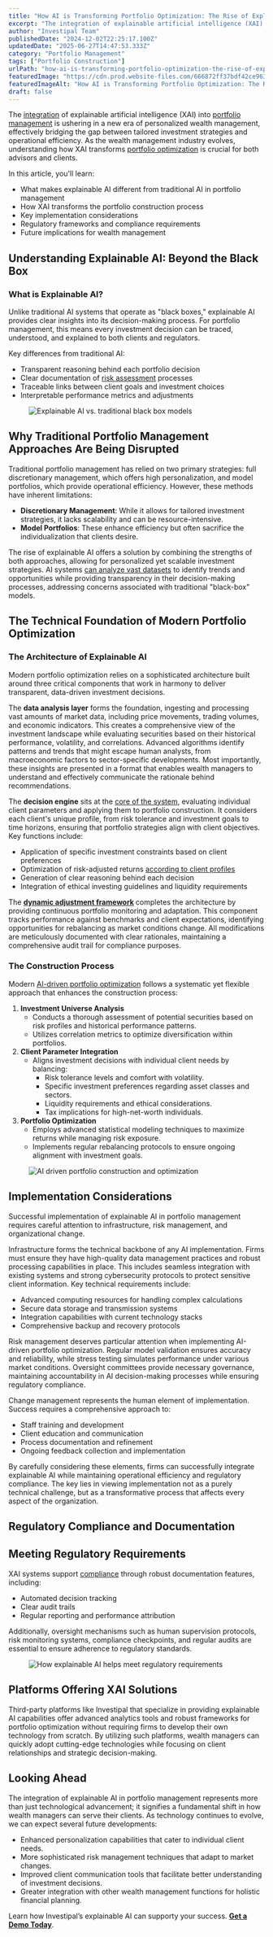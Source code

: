 ```yaml
---
title: "How AI is Transforming Portfolio Optimization: The Rise of Explainable AI in Wealth Management"
excerpt: "The integration of explainable artificial intelligence (XAI) into portfolio management is ushering in a new era of personalized wealth management, effectively bridging the gap between tailored investment strategies and."
author: "Investipal Team"
publishedDate: "2024-12-02T22:25:17.100Z"
updatedDate: "2025-06-27T14:47:53.333Z"
category: "Portfolio Management"
tags: ["Portfolio Construction"]
urlPath: "how-ai-is-transforming-portfolio-optimization-the-rise-of-explainable-ai-in-wealth-management"
featuredImage: "https://cdn.prod.website-files.com/666872ff37bdf42ce9637d77/674e31b67c99bdf2e7a3d206_How%20AI%20is%20Transforming%20Portfolio%20Optimization%20The%20Rise%20of%20Explainable%20AI%20in%20Wealth%20Management.png"
featuredImageAlt: "How AI is Transforming Portfolio Optimization: The Rise of Explainable AI in Wealth Management"
draft: false
---
```

<p id="">The <a href="/integrations">integration</a> of explainable artificial intelligence (XAI) into <a href="/blog/portfolio-management">portfolio management</a> is ushering in a new era of personalized wealth management, effectively bridging the gap between tailored investment strategies and operational efficiency. As the wealth management industry evolves, understanding how XAI transforms <a href="/features/asset-allocation">portfolio optimization</a> is crucial for both advisors and clients.</p><p id="">In this article, you'll learn:</p><ul id=""><li id="">What makes explainable AI different from traditional AI in portfolio management</li><li id="">How XAI transforms the portfolio construction process</li><li id="">Key implementation considerations</li><li id="">Regulatory frameworks and compliance requirements</li><li id="">Future implications for wealth management</li></ul><h2 id="">Understanding Explainable AI: Beyond the Black Box</h2><h3 id="">What is Explainable AI?</h3><p id="">Unlike traditional AI systems that operate as "black boxes," explainable AI provides clear insights into its decision-making process. For portfolio management, this means every investment decision can be traced, understood, and explained to both clients and regulators.</p><p id="">Key differences from traditional AI:</p><ul id=""><li id="">Transparent reasoning behind each portfolio decision</li><li id="">Clear documentation of <a href="/risk-assessment">risk assessment</a> processes</li><li id="">Traceable links between client goals and investment choices</li><li id="">Interpretable performance metrics and adjustments</li></ul><figure id="" class="w-richtext-figure-type-image w-richtext-align-fullwidth" style="max-width:2240px" data-rt-type="image" data-rt-align="fullwidth" data-rt-max-width="2240px"><div id=""><img src="/images/inline/how-ai-is-transforming-portfolio-optimization-the-rise-of-explainable-ai-in-wealth-management-0-1c038cf0d4.webp" loading="lazy" alt="Explainable AI vs. traditional black box models" width="auto" height="auto" id=""></div></figure><h2 id=""><strong id="">Why Traditional Portfolio Management Approaches Are Being Disrupted</strong></h2><p id="">Traditional portfolio management has relied on two primary strategies: full discretionary management, which offers high personalization, and model portfolios, which provide operational efficiency. However, these methods have inherent limitations:</p><ul id=""><li id=""><strong id="">Discretionary Management</strong>: While it allows for tailored investment strategies, it lacks scalability and can be resource-intensive.</li><li id=""><strong id="">Model Portfolios</strong>: These enhance efficiency but often sacrifice the individualization that clients desire.</li></ul><p id="">The rise of explainable AI offers a solution by combining the strengths of both approaches, allowing for personalized yet scalable investment strategies. AI systems <a rel="noopener noreferrer" target="_blank" href="https://www.frontiersin.org/journals/artificial-intelligence/articles/10.3389/frai.2024.1371502/full" id="">can analyze vast datasets</a> to identify trends and opportunities while providing transparency in their decision-making processes, addressing concerns associated with traditional "black-box" models.</p><h2 id=""><strong id="">The Technical Foundation of Modern Portfolio Optimization</strong></h2><h3 id="">The Architecture of Explainable AI</h3><p id="">Modern portfolio optimization relies on a sophisticated architecture built around three critical components that work in harmony to deliver transparent, data-driven investment decisions.</p><p id="">The <strong id="">data analysis layer</strong> forms the foundation, ingesting and processing vast amounts of market data, including price movements, trading volumes, and economic indicators. This creates a comprehensive view of the investment landscape while evaluating securities based on their historical performance, volatility, and correlations. Advanced algorithms identify patterns and trends that might escape human analysts, from macroeconomic factors to sector-specific developments. Most importantly, these insights are presented in a format that enables wealth managers to understand and effectively communicate the rationale behind recommendations.</p><p id="">The <strong id="">decision engine</strong> sits at the <a rel="noopener noreferrer" target="_blank" href="https://pmc.ncbi.nlm.nih.gov/articles/PMC11033520/" id="">core of the system</a>, evaluating individual client parameters and applying them to portfolio construction. It considers each client's unique profile, from risk tolerance and investment goals to time horizons, ensuring that portfolio strategies align with client objectives. Key functions include:</p><ul id=""><li id="">Application of specific investment constraints based on client preferences</li><li id="">Optimization of risk-adjusted returns <a rel="noopener noreferrer" target="_blank" href="https://appinventiv.com/blog/ai-in-wealth-management/" id="">according to client profiles</a></li><li id="">Generation of clear reasoning behind each decision</li><li id="">Integration of ethical investing guidelines and liquidity requirements</li></ul><p id="">The <a href="/blog/dynamic-multi-objective-optimization-in-wealth-management-balancing-risk-return-and-client-goals" id=""><strong id="">dynamic adjustment framework</strong></a><strong id=""> </strong>completes the architecture by providing continuous portfolio monitoring and adaptation. This component tracks performance against benchmarks and client expectations, identifying opportunities for rebalancing as market conditions change. All modifications are meticulously documented with clear rationales, maintaining a comprehensive audit trail for compliance purposes.</p><h3 id=""><strong id="">The Construction Process</strong></h3><p id="">Modern <a href="/blog/ai-driven-portfolio-optimization-how-transparent-explainable-ai-is-shaping-the-future-of-wealth-management" id="">AI-driven portfolio optimization</a>&nbsp;follows a systematic yet flexible approach that enhances the construction process:</p><ol id=""><li id=""><strong id="">Investment Universe Analysis</strong><ul id=""><li id="">Conducts a thorough assessment of potential securities based on risk profiles and historical performance patterns.</li><li id="">Utilizes correlation metrics to optimize diversification within portfolios.</li></ul></li><li id=""><strong id="">Client Parameter Integration</strong><ul id=""><li id="">Aligns investment decisions with individual client needs by balancing:<ul id=""><li id="">Risk tolerance levels and comfort with volatility.</li><li id="">Specific investment preferences regarding asset classes and sectors.</li><li id="">Liquidity requirements and ethical considerations.</li><li id="">Tax implications for high-net-worth individuals.</li></ul></li></ul></li><li id=""><strong id="">Portfolio Optimization</strong><ul id=""><li id="">Employs advanced statistical modeling techniques to maximize returns while managing risk exposure.</li><li id="">Implements regular rebalancing protocols to ensure ongoing alignment with investment goals.</li></ul></li></ol><figure id="" class="w-richtext-figure-type-image w-richtext-align-fullwidth" data-rt-type="image" data-rt-align="fullwidth"><div id=""><img src="/images/inline/how-ai-is-transforming-portfolio-optimization-the-rise-of-explainable-ai-in-wealth-management-1-9ad252ef56.webp" loading="lazy" alt="AI driven portfolio construction and optimization" width="auto" height="auto" id=""></div></figure><h2 id=""><strong id="">Implementation Considerations</strong></h2><p id="">Successful implementation of explainable AI in portfolio management requires careful attention to infrastructure, risk management, and organizational change.</p><p id="">Infrastructure forms the technical backbone of any AI implementation. Firms must ensure they have high-quality data management practices and robust processing capabilities in place. This includes seamless integration with existing systems and strong cybersecurity protocols to protect sensitive client information. Key technical requirements include:</p><ul id=""><li id="">Advanced computing resources for handling complex calculations</li><li id="">Secure data storage and transmission systems</li><li id="">Integration capabilities with current technology stacks</li><li id="">Comprehensive backup and recovery protocols</li></ul><p id="">Risk management deserves particular attention when implementing AI-driven portfolio optimization. Regular model validation ensures accuracy and reliability, while stress testing simulates performance under various market conditions. Oversight committees provide necessary governance, maintaining accountability in AI decision-making processes while ensuring regulatory compliance.</p><p id="">Change management represents the human element of implementation. Success requires a comprehensive approach to:</p><ul id=""><li id="">Staff training and development</li><li id="">Client education and communication</li><li id="">Process documentation and refinement</li><li id="">Ongoing feedback collection and implementation</li></ul><p id="">By carefully considering these elements, firms can successfully integrate explainable AI while maintaining operational efficiency and regulatory compliance. The key lies in viewing implementation not as a purely technical challenge, but as a transformative process that affects every aspect of the organization.</p><h2 id=""><strong id="">Regulatory Compliance and Documentation</strong></h2><h2 id=""><strong id="">Meeting Regulatory Requirements</strong></h2><p id="">XAI systems support <a href="/blog/the-role-of-explainable-ai-in-enhancing-regulatory-compliance-and-client-trust" id="">compliance</a> through robust documentation features, including:</p><ul id=""><li id="">Automated decision tracking</li><li id="">Clear audit trails</li><li id="">Regular reporting and performance attribution</li></ul><p id="">Additionally, oversight mechanisms such as human supervision protocols, risk monitoring systems, compliance checkpoints, and regular audits are essential to ensure adherence to regulatory standards.</p><figure id="" class="w-richtext-figure-type-image w-richtext-align-fullwidth" style="max-width:2240px" data-rt-type="image" data-rt-align="fullwidth" data-rt-max-width="2240px"><div id=""><img src="/images/inline/how-ai-is-transforming-portfolio-optimization-the-rise-of-explainable-ai-in-wealth-management-2-c53cac326b.webp" loading="lazy" alt="How explainable AI helps meet regulatory requirements" width="auto" height="auto" id=""></div></figure><h2 id=""><strong id="">Platforms Offering XAI Solutions</strong></h2><p id="">Third-party platforms like Investipal that specialize in providing explainable AI capabilities offer advanced analytics tools and robust frameworks for portfolio optimization without requiring firms to develop their own technology from scratch. By utilizing such platforms, wealth managers can quickly adopt cutting-edge technologies while focusing on client relationships and strategic decision-making.</p><h2 id=""><strong id="">Looking Ahead</strong></h2><p id="">The integration of explainable AI in portfolio management represents more than just technological advancement; it signifies a fundamental shift in how wealth managers can serve their clients. As technology continues to evolve, we can expect several future developments:</p><ul id=""><li id="">Enhanced personalization capabilities that cater to individual client needs.</li><li id="">More sophisticated risk management techniques that adapt to market changes.</li><li id="">Improved client communication tools that facilitate better understanding of investment decisions.</li><li id="">Greater integration with other wealth management functions for holistic financial planning.</li></ul><p id="">Learn how Investipal’s explainable AI can supporty your success. <a href="/book-a-demo" id=""><strong id="">Get a Demo Today</strong></a>.</p>